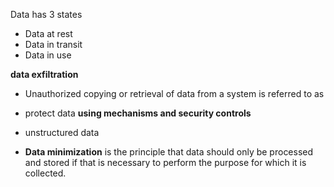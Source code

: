 Data has 3 states
- Data at rest
- Data in transit
- Data in use

**data exfiltration**
- Unauthorized copying or retrieval of data from a system is referred to as 


- protect data **using mechanisms and security controls**
-  unstructured data
- **Data minimization** is the principle that data should only be processed and stored if that is necessary to perform the purpose for which it is collected.